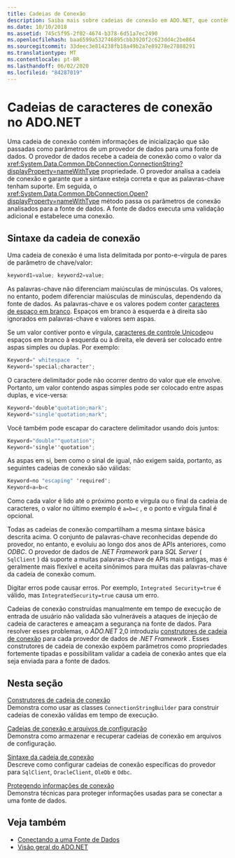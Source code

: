 ```yaml
---
title: Cadeias de Conexão
description: Saiba mais sobre cadeias de conexão em ADO.NET, que contêm informações de inicialização passadas como um parâmetro de um provedor de dados para uma fonte de dados.
ms.date: 10/10/2018
ms.assetid: 745c5f95-2f02-4674-b378-6d51a7ec2490
ms.openlocfilehash: baa6599a532746895cbb3920f2c623dd4c2be864
ms.sourcegitcommit: 33deec3e814238fb18a49b2a7e89278e27888291
ms.translationtype: MT
ms.contentlocale: pt-BR
ms.lasthandoff: 06/02/2020
ms.locfileid: "84287019"
---
```

# <a name="connection-strings-in-adonet"></a>Cadeias de caracteres de conexão no ADO.NET

Uma cadeia de conexão contém informações de inicialização que são passadas como parâmetros de um provedor de dados para uma fonte de dados. O provedor de dados recebe a cadeia de conexão como o valor da <xref:System.Data.Common.DbConnection.ConnectionString?displayProperty=nameWithType> propriedade. O provedor analisa a cadeia de conexão e garante que a sintaxe esteja correta e que as palavras-chave tenham suporte. Em seguida, o <xref:System.Data.Common.DbConnection.Open?displayProperty=nameWithType> método passa os parâmetros de conexão analisados para a fonte de dados. A fonte de dados executa uma validação adicional e estabelece uma conexão.

## <a name="connection-string-syntax"></a>Sintaxe da cadeia de conexão

Uma cadeia de conexão é uma lista delimitada por ponto-e-vírgula de pares de parâmetro de chave/valor:

```csharp
keyword1=value; keyword2=value;
```

As palavras-chave não diferenciam maiúsculas de minúsculas. Os valores, no entanto, podem diferenciar maiúsculas de minúsculas, dependendo da fonte de dados. As palavras-chave e os valores podem conter [caracteres de espaço em branco](https://en.wikipedia.org/wiki/Whitespace_character#Unicode). Espaços em branco à esquerda e à direita são ignorados em palavras-chave e valores sem aspas.

Se um valor contiver ponto e vírgula, [caracteres de controle Unicode](https://en.wikipedia.org/wiki/Unicode_control_characters)ou espaços em branco à esquerda ou à direita, ele deverá ser colocado entre aspas simples ou duplas. Por exemplo:

```csharp
Keyword=" whitespace  ";
Keyword='special;character';
```

O caractere delimitador pode não ocorrer dentro do valor que ele envolve. Portanto, um valor contendo aspas simples pode ser colocado entre aspas duplas, e vice-versa:

```csharp
Keyword='double"quotation;mark';
Keyword="single'quotation;mark";
```

Você também pode escapar do caractere delimitador usando dois juntos:

```csharp
Keyword="double""quotation";
Keyword='single''quotation';
```

As aspas em si, bem como o sinal de igual, não exigem saída, portanto, as seguintes cadeias de conexão são válidas:

```csharp
Keyword=no "escaping" 'required';
Keyword=a=b=c
```

Como cada valor é lido até o próximo ponto e vírgula ou o final da cadeia de caracteres, o valor no último exemplo é `a=b=c` , e o ponto e vírgula final é opcional.

Todas as cadeias de conexão compartilham a mesma sintaxe básica descrita acima. O conjunto de palavras-chave reconhecidas depende do provedor, no entanto, e evoluiu ao longo dos anos de APIs anteriores, como *ODBC*. O provedor de dados de *.NET Framework* para *SQL Server* ( `SqlClient` ) dá suporte a muitas palavras-chave de APIs mais antigas, mas é geralmente mais flexível e aceita sinônimos para muitas das palavras-chave da cadeia de conexão comum.

Digitar erros pode causar erros. Por exemplo, `Integrated Security=true` é válido, mas `IntegratedSecurity=true` causa um erro.

Cadeias de conexão construídas manualmente em tempo de execução de entrada de usuário não validada são vulneráveis a ataques de injeção de cadeia de caracteres e ameaçam a segurança na fonte de dados. Para resolver esses problemas, o *ADO.NET* 2,0 introduziu [construtores de cadeia de conexão](connection-string-builders.md) para cada provedor de dados de *.NET Framework* . Esses construtores de cadeia de conexão expõem parâmetros como propriedades fortemente tipadas e possibilitam validar a cadeia de conexão antes que ela seja enviada para a fonte de dados.

## <a name="in-this-section"></a>Nesta seção

[Construtores de cadeia de conexão](connection-string-builders.md)\
Demonstra como usar as classes `ConnectionStringBuilder` para construir cadeias de conexão válidas em tempo de execução.

[Cadeias de conexão e arquivos de configuração](connection-strings-and-configuration-files.md)\
Demonstra como armazenar e recuperar cadeias de conexão em arquivos de configuração.

[Sintaxe da cadeia de conexão](connection-string-syntax.md)\
Descreve como configurar cadeias de conexão específicas do provedor para `SqlClient`, `OracleClient`, `OleDb` e `Odbc`.

[Protegendo informações de conexão](protecting-connection-information.md)\
Demonstra técnicas para proteger informações usadas para se conectar a uma fonte de dados.

## <a name="see-also"></a>Veja também

- [Conectando a uma Fonte de Dados](/cpp/data/odbc/connecting-to-a-data-source)
- [Visão geral do ADO.NET](ado-net-overview.md)
